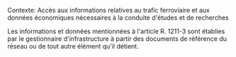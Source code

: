 Contexte: Accès aux informations relatives au trafic ferroviaire et aux données économiques nécessaires à la conduite d'études et de recherches

Les informations et données mentionnées à l'article R. 1211-3 sont établies par le gestionnaire d'infrastructure à partir des documents de référence du réseau ou de tout autre élément qu'il détient.